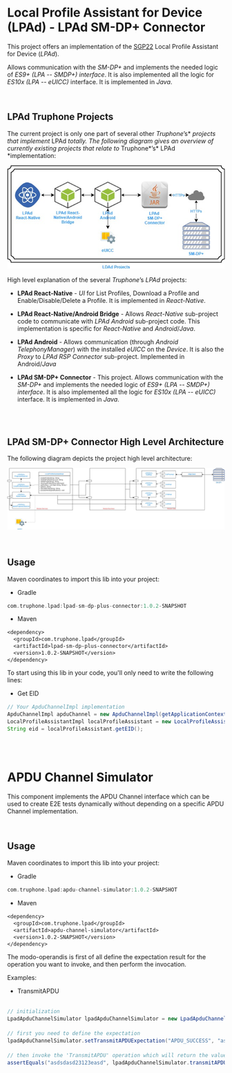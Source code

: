 <h1>Local Profile Assistant for Device (LPAd) - LPAd SM-DP+ Connector</h1>

This project offers an implementation of the
[SGP22](https://www.gsma.com/newsroom/wp-content/uploads//SGP.22_v2.2.pdf) Local
Profile Assistant for Device (*LPAd*).

Allows communication with the *SM-DP+* and implements the needed logic of *ES9+
(LPA -- SMDP+) interface*. It is also implemented all the logic for *ES10x (LPA
-- eUICC)* interface. It is implemented in *Java*.

</br>
<h2>LPAd Truphone Projects</h2>

The current project is only one part of several other *Truphone*’s\* *projects
that implement* LPAd *totally. The following diagram gives an overview of
currently existing projects that relate to* Truphone*’s* LPAd \*implementation:

![](lpad_sub_projects.jpg)

High level explanation of the several *Truphone*’s *LPAd* projects:

-   **LPAd React-Native** - *UI* for List Profiles, Download a Profile and
    Enable/Disable/Delete a Profile. It is implemented in *React-Native*.

-   **LPAd React-Native/Android Bridge** - Allows *React-Native* sub-project
    code to communicate with *LPAd Android* sub-project code. This
    implementation is specific for *React-Native* and *Android*/*Java*.

-   **LPAd Android** - Allows communication (through *Android TelephonyManager*)
    with the installed *eUICC* on the *Device*. It is also the *Proxy* to *LPAd
    RSP Connector* sub-project. Implemented in Android/*Java*

-   **LPAd SM-DP+ Connector** - This project. Allows communication with the
    *SM-DP+* and implements the needed logic of *ES9+ (LPA -- SMDP+) interface*.
    It is also implemented all the logic for *ES10x (LPA -- eUICC)* interface.
    It is implemented in *Java*.

</br> 
<h2>LPAd SM-DP+ Connector High Level Architecture</h2>

The following diagram depicts the project high level architecture:

![](lpad_sm_dp_plus_connector.jpg)

 
</br>
<h2>Usage</h2>
 
Maven coordinates to import this lib into your project:
* Gradle
```gradle
com.truphone.lpad:lpad-sm-dp-plus-connector:1.0.2-SNAPSHOT
```
* Maven
```maven
<dependency>
  <groupId>com.truphone.lpad</groupId>
  <artifactId>lpad-sm-dp-plus-connector</artifactId>
  <version>1.0.2-SNAPSHOT</version>
</dependency>

```

To start using this lib in your code, you'll only need to write the following lines:
* Get EID
```java
// Your ApduChannelImpl implementation
ApduChannelImpl apduChannel = new ApduChannelImpl(getApplicationContext());
LocalProfileAssistantImpl localProfileAssistant = new LocalProfileAssistantImpl(apduChannel, "<your-rsp-server-url>");
String eid = localProfileAssistant.getEID();
```
</br>
</br>

<h1>APDU Channel Simulator</h1>

This component implements the APDU Channel interface which can be used to create E2E tests dynamically without depending on a specific APDU Channel implementation.

</br>
<h2> Usage</h2>

Maven coordinates to import this lib into your project:
* Gradle
```gradle
com.truphone.lpad:apdu-channel-simulator:1.0.2-SNAPSHOT
```
* Maven
```maven
<dependency>
  <groupId>com.truphone.lpad</groupId>
  <artifactId>apdu-channel-simulator</artifactId>
  <version>1.0.2-SNAPSHOT</version>
</dependency>
```

The modo-operandis is first of all define the expectation result for the operation you want to invoke, and then perform the invocation.

Examples:
* TransmitAPDU
```java

// initialization
LpadApduChannelSimulator lpadApduChannelSimulator = new LpadApduChannelSimulator(new MapPersistence(new HashMap()));

// first you need to define the expectation
lpadApduChannelSimulator.setTransmitAPDUExpectation("APDU_SUCCESS", "asdsdasd23123easd");

// then invoke the 'TransmitAPDU' operation which will return the value defined on the expectation
assertEquals("asdsdasd23123easd", lpadApduChannelSimulator.transmitAPDU("APDU_SUCCESS"));

```